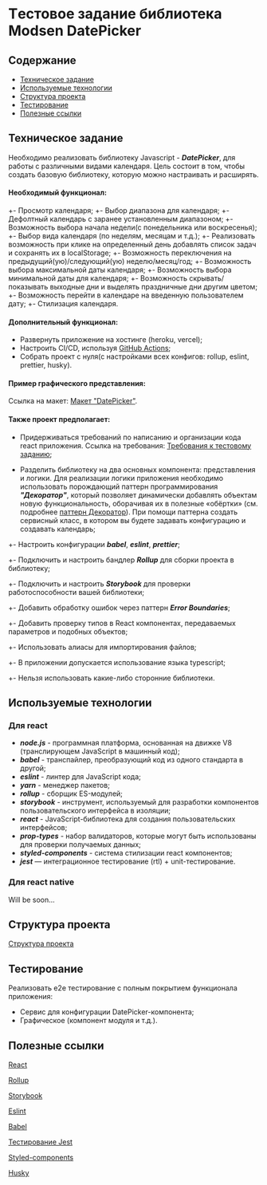 # Tестовое задание библиотека Modsen DatePicker

## Содержание

- [Техническое задание](#Техническое-задание)
- [Используемые технологии](#Используемые-технологии)
- [Структура проекта](#Структура-проекта)
- [Тестирование](#Тестирование)
- [Полезные ссылки](#Полезные-ссылки)

## Техническое задание

Необходимо реализовать библиотеку Javascript - ***DatePicker***, для работы с различными видами календаря.
Цель состоит в том, чтобы создать базовую библиотеку, которую можно настраивать и расширять.

#### Необходимый функционал:

+- Просмотр календаря;
+- Выбор диапазона для календаря;
+- Дефолтный календарь с заранее установленным диапазоном;
+- Возможность выбора начала недели(с понедельника или воскресенья);
+- Выбор вида календаря (по неделям, месяцам и т.д.);
+- Реализовать возможность при клике на определенный день добавлять список задач и
сохранять их в localStorage;
+- Возможность переключения на предыдущий(ую)/следующий(ую) неделю/месяц/год;
+- Возможность выбора максимальной даты календаря;
+- Возможность выбора минимальной даты для календаря;
+- Возможность скрывать/показывать выходные дни и выделять праздничные дни другим цветом;
+- Возможность перейти в календаре на введенную пользователем дату;
+- Стилизация календаря.

#### Дополнительный функционал:

- Развернуть приложение на хостинге (heroku, vercel);
- Настроить CI/CD, используя [GitHub Actions](https://github.com/features/actions);
- Собрать проект с нуля(с настройками всех конфигов: rollup, eslint, prettier, husky).

#### Пример графического представления:

Ссылка на
макет: [Макет "DatePicker"](https://www.figma.com/file/PGg4P38QaPjUzasxC2GSkv/Modsen-Datepicker?node-id=0%3A1&t=dWZj8oM41qBje0bv-0).

#### Также проект предполагает:

- Придерживаться требований по написанию и организации кода react приложения. Ссылка на
  требования: [Требования к тестовому заданию](https://github.com/annaprystavka/requirements);

- Разделить библиотеку на два основных компонента: представления и логики. Для реализации логики приложения необходимо
  использовать порождающий паттерн программирования ***"Декоратор"***, который позволяет динамически добавлять объектам
  новую функциональность, оборачивая их в полезные «обёртки» (см.
  подробнее [паттерн Декоратор](https://refactoring.guru/ru/design-patterns/decorator)). При помощи паттерна создать
  сервисный класс, в котором вы будете задавать конфигурацию и создавать календарь;

+- Настроить конфигурации ***babel***, ***eslint***, ***prettier***;

+- Подключить и настроить бандлер ***Rollup*** для сборки проекта в библиотеку;

+- Подключить и настроить ***Storybook*** для проверки работоспособности вашей библиотеки;

+- Добавить обработку ошибок через паттерн ***Error Boundaries***;

+- Добавить проверку типов в React компонентах, передаваемых параметров и подобных объектов;

+- Использовать алиасы для импортирования файлов;

+- В приложении допускается использование языка typescript;

+- Нельзя использовать какие-либо сторонние библиотеки.

## Используемые технологии

### Для react

- ***node.js*** - программная платформа, основанная на движке V8 (транслирующем JavaScript в машинный код);
- ***babel*** - транспайлер, преобразующий код из одного стандарта в другой;
- ***eslint*** - линтер для JavaScript кода;
- ***yarn*** - менеджер пакетов;
- ***rollup*** - сборщик ES-модулей;
- ***storybook*** - инструмент, используемый для разработки компонентов пользовательского интерфейса в изоляции;
- ***react*** - JavaScript-библиотека для создания пользовательских интерфейсов;
- ***prop-types*** - набор валидаторов, которые могут быть использованы для проверки получаемых данных;
- ***styled-components*** - система стилизации react компонентов;
- ***jest*** — интеграционное тестирование (rtl) + unit-тестирование.

### Для react native

Will be soon...

## Структура проекта

[Структура проекта](https://github.com/mkrivel/structure)

## Тестирование

Реализовать e2e тестирование c полным покрытием функционала приложения:

- Сервис для конфигурации DatePicker-компонента;
- Графическое (компонент модуля и т.д.).

## Полезные ссылки

[React](https://reactjs.org/docs/getting-started.html)

[Rollup](https://rollupjs.org/guide/en/)

[Storybook](https://storybook.js.org/docs/basics/introduction/)

[Eslint](https://eslint.org/docs/user-guide/configuring)

[Babel](https://babeljs.io/docs/en/configuration)

[Тестирование Jest](https://jestjs.io/ru/docs/getting-started)

[Styled-components](https://www.styled-components.com/docs)

[Husky](https://dev.to/ivadyhabimana/setup-eslint-prettier-and-husky-in-a-node-project-a-step-by-step-guide-946)



